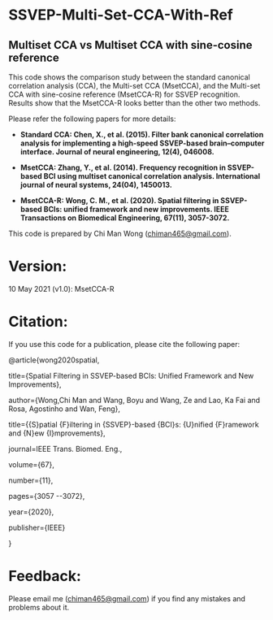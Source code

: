 # SSVEP-Multi-Set-CCA-With-Ref

## Multiset CCA vs Multiset CCA with sine-cosine reference

This code shows the comparison study between the standard canonical correlation analysis (CCA), the Multi-set CCA (MsetCCA), and the Multi-set CCA with sine-cosine reference (MsetCCA-R) for SSVEP recognition. Results show that the MsetCCA-R looks better than the other two methods.

Please refer the following papers for more details:

- **Standard CCA: Chen, X., et al. (2015). Filter bank canonical correlation analysis for implementing a high-speed SSVEP-based brain–computer interface. Journal of neural engineering, 12(4), 046008.**

- **MsetCCA: Zhang, Y., et al. (2014). Frequency recognition in SSVEP-based BCI using multiset canonical correlation analysis. International journal of neural systems, 24(04), 1450013.**

- **MsetCCA-R: Wong, C. M., et al. (2020). Spatial filtering in SSVEP-based BCIs: unified framework and new improvements. IEEE Transactions on Biomedical Engineering, 67(11), 3057-3072.**

This code is prepared by Chi Man Wong (chiman465@gmail.com).

# Version: 

10 May 2021 (v1.0): MsetCCA-R

# Citation:

If you use this code for a publication, please cite the following paper: 

@article{wong2020spatial,

   title={Spatial Filtering in SSVEP-based BCIs: Unified Framework and New Improvements},
   
   author={Wong,Chi Man and Wang, Boyu and Wang, Ze and Lao, Ka Fai and Rosa, Agostinho and Wan, Feng},
   
   title={{S}patial {F}iltering in {SSVEP}-based {BCI}s: {U}nified {F}ramework and {N}ew {I}mprovements},
   
   journal=IEEE Trans. Biomed. Eng.,
   
   volume={67},
   
   number={11},
   
   pages={3057 --3072},
   
   year={2020},
   
   publisher={IEEE}
   
}

# Feedback:

Please email me (chiman465@gmail.com) if you find any mistakes and problems about it.
